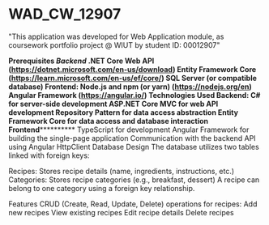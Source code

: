 # WAD_CW_12907


"This application was developed for Web
Application module, as coursework portfolio project @ WIUT by student ID: 00012907" 


**Prerequisites
*************************Backend***********************
.NET Core Web API (https://dotnet.microsoft.com/en-us/download)
Entity Framework Core (https://learn.microsoft.com/en-us/ef/core/)
SQL Server (or compatible database)
Frontend:
Node.js and npm (or yarn) (https://nodejs.org/en)
Angular Framework (https://angular.io/)
Technologies Used
Backend:
C# for server-side development
ASP.NET Core MVC for web API development
Repository Pattern for data access abstraction 
Entity Framework Core for data access and database interaction
****************Frontend******************************
TypeScript for development
Angular Framework for building the single-page application
Communication with the backend API using Angular HttpClient
Database Design
The database utilizes two tables linked with foreign keys:

Recipes: Stores recipe details (name, ingredients, instructions, etc.)
Categories: Stores recipe categories (e.g., breakfast, dessert)
A recipe can belong to one category using a foreign key relationship.

Features
CRUD (Create, Read, Update, Delete) operations for recipes:
Add new recipes
View existing recipes
Edit recipe details
Delete recipes

